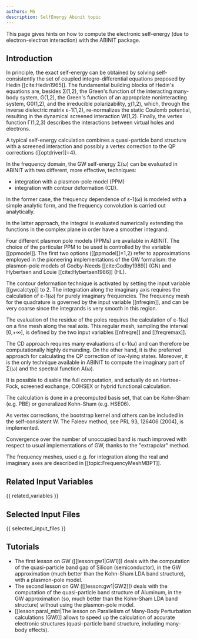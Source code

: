 ```yaml
---
authors: MG
description: SelfEnergy Abinit topic
---
```

<!--
This file is automatically generated by mksite.py. All changes will be lost.
Change the input yaml files or the python code
-->

This page gives hints on how to compute the electronic self-energy (due to electron-electron interaction) with the ABINIT package.

## Introduction

In principle, the exact self-energy can be obtained by solving self-
consistently the set of coupled integro-differential equations proposed by
Hedin [[cite:Hedin1965]]. The fundamental building blocks of Hedin's equations
are, besides Σ(1,2), the Green's function of the interacting many-body system,
G(1,2), the Green's function of an appropriate noninteracting system, G0(1,2),
and the irreducible polarizability, χ(1,2), which, through the inverse
dielectric matrix ε-1(1,2), re-normalizes the static Coulomb potential,
resulting in the dynamical screened interaction W(1,2). Finally, the vertex
function Γ(1,2,3) describes the interactions between virtual holes and
electrons.

A typical self-energy calculation combines a quasi-particle band structure
with a screened interaction and possibly a vertex correction to the QP
corrections ([[optdriver]]=4).

In the frequency domain, the GW self-energy Σ(ω) can be evaluated in ABINIT
with two different, more effective, techniques:

* integration with a plasmon-pole model (PPM)
* integration with contour deformation (CD).

In the former case, the frequency dependence of ε-1(ω) is modeled with a
simple analytic form, and the frequency convolution is carried out
analytically.

In the latter approach, the integral is evaluated numerically extending the
functions in the complex plane in order have a smoother integrand.

Four different plasmon pole models (PPMs) are available in ABINIT. The choice
of the particular PPM to be used is controlled by the variable [[ppmodel]].
The first two options ([[ppmodel]]=1,2) refer to approximations employed in
the pioneering implementations of the GW formalism: the plasmon-pole models of
Godby-Needs [[cite:Godby1989]] (GN) and Hybertsen and Louie
[[cite:Hybertsen1986]] (HL).

The contour deformation technique is activated by setting the input variable
[[gwcalctyp]] to 2. The integration along the imaginary axis requires the
calculation of ε-1(ω) for purely imaginary frequencies. The frequency mesh for
the quadrature is governed by the input variable [[nfreqim]], and can be very
coarse since the integrands is very smooth in this region.

The evaluation of the residue of the poles requires the calculation of ε-1(ω)
on a fine mesh along the real axis. This regular mesh, sampling the interval
[0,+∞], is defined by the two input variables [[nfreqre]] and [[freqremax]].

The CD approach requires many evaluations of ε-1(ω) and can therefore be
computationally highly demanding. On the other hand, it is the preferred
approach for calculating the QP correction of low-lying states. Moreover, it
is the only technique available in ABINIT to compute the imaginary part of
Σ(ω) and the spectral function A(ω).

It is possible to disable the full computation, and actually do an Hartree-
Fock, screened exchange, COHSEX or hybrid functional calculation.

The calculation is done in a precomputed basis set, that can be Kohn-Sham
(e.g. PBE) or generalized Kohn-Sham (e.g. HSE06).

As vertex corrections, the bootstrap kernel and others can be included in the
self-consistent W. The Faleev method, see PRL 93, 126406 (2004), is
implemented.

Convergence over the number of unoccupied band is much improved with respect
to usual implementations of GW, thanks to the "extrapolar" method.

The frequency meshes, used e.g. for integration along the real and imaginary
axes are described in [[topic:FrequencyMeshMBPT]].



## Related Input Variables

{{ related_variables }}

## Selected Input Files

{{ selected_input_files }}

## Tutorials

* The first lesson on GW ([[lesson:gw1|GW1]]) deals with the computation of the quasi-particle band gap of Silicon (semiconductor), in the GW approximation (much better than the Kohn-Sham LDA band structure), with a plasmon-pole model. 
* The second lesson on GW ([[lesson:gw1|GW2]]) deals with the computation of the quasi-particle band structure of Aluminum, in the GW approximation (so, much better than the Kohn-Sham LDA band structure) without using the plasmon-pole model. 
* [[lesson:paral_mbt|The lesson on Parallelism of Many-Body Perturbation calculations (GW)]] allows to speed up the calculation of accurate electronic structures (quasi-particle band structure, including many-body effects).

